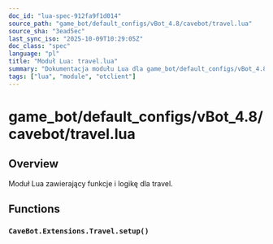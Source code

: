 ```yaml
---
doc_id: "lua-spec-912fa9f1d014"
source_path: "game_bot/default_configs/vBot_4.8/cavebot/travel.lua"
source_sha: "3ead5ec"
last_sync_iso: "2025-10-09T10:29:05Z"
doc_class: "spec"
language: "pl"
title: "Moduł Lua: travel.lua"
summary: "Dokumentacja modułu Lua dla game_bot/default_configs/vBot_4.8/cavebot/travel.lua"
tags: ["lua", "module", "otclient"]
---
```


# game_bot/default_configs/vBot_4.8/cavebot/travel.lua

## Overview

Moduł Lua zawierający funkcje i logikę dla travel.

## Functions

### `CaveBot.Extensions.Travel.setup()`
